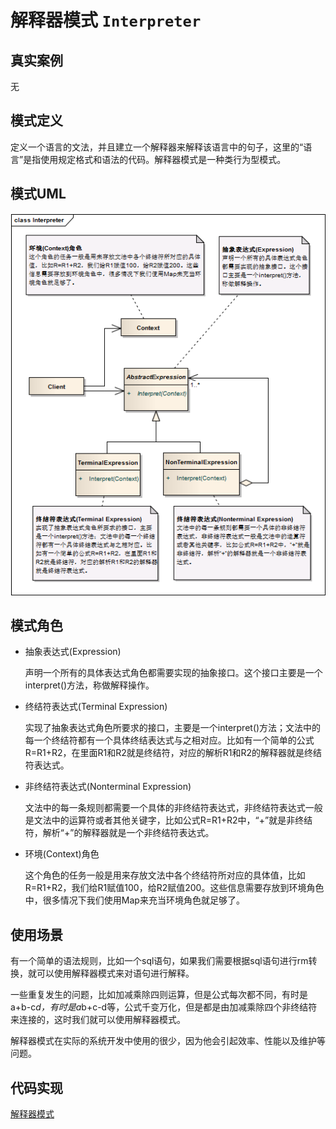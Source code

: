 解释器模式 ```Interpreter``` 
==================================================



## 真实案例

无

## 模式定义

定义一个语言的文法，并且建立一个解释器来解释该语言中的句子，这里的“语言”是指使用规定格式和语法的代码。解释器模式是一种类行为型模式。


## 模式UML

![解释器模式](../img/design_patterns/Interpreter.png)


## 模式角色

- 抽象表达式(Expression)

    声明一个所有的具体表达式角色都需要实现的抽象接口。这个接口主要是一个interpret()方法，称做解释操作。

- 终结符表达式(Terminal Expression)

    实现了抽象表达式角色所要求的接口，主要是一个interpret()方法；文法中的每一个终结符都有一个具体终结表达式与之相对应。比如有一个简单的公式R=R1+R2，在里面R1和R2就是终结符，对应的解析R1和R2的解释器就是终结符表达式。

- 非终结符表达式(Nonterminal Expression)

    文法中的每一条规则都需要一个具体的非终结符表达式，非终结符表达式一般是文法中的运算符或者其他关键字，比如公式R=R1+R2中，“+”就是非终结符，解析“+”的解释器就是一个非终结符表达式。

- 环境(Context)角色

    这个角色的任务一般是用来存放文法中各个终结符所对应的具体值，比如R=R1+R2，我们给R1赋值100，给R2赋值200。这些信息需要存放到环境角色中，很多情况下我们使用Map来充当环境角色就足够了。


## 使用场景

有一个简单的语法规则，比如一个sql语句，如果我们需要根据sql语句进行rm转换，就可以使用解释器模式来对语句进行解释。

一些重复发生的问题，比如加减乘除四则运算，但是公式每次都不同，有时是a+b-c*d，有时是a*b+c-d等，公式千变万化，但是都是由加减乘除四个非终结符来连接的，这时我们就可以使用解释器模式。

解释器模式在实际的系统开发中使用的很少，因为他会引起效率、性能以及维护等问题。

 
## 代码实现

[解释器模式](../../project/lib/src/main/java/com/dodo/patterns/behavioral/interpreter/)
